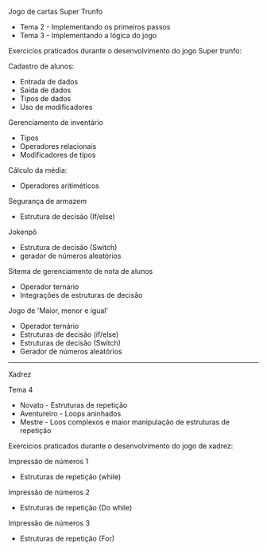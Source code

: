 Jogo de cartas Super Trunfo
- Tema 2 - Implementando os primeiros passos
- Tema 3 - Implementando a lógica do jogo


Exercicios praticados durante o desenvolvimento do jogo Super trunfo:

Cadastro de alunos:
  - Entrada de dados
  - Saída de dados
  - Tipos de dados
  - Uso de modificadores

Gerenciamento de inventário
- Tipos
- Operadores relacionais
- Modificadores de tipos

Cálculo da média:
  - Operadores aritiméticos

Segurança de armazem
- Estrutura de decisão (If/else)

Jokenpô
- Estrutura de decisão (Switch)
- gerador de números aleatórios

Sitema de gerenciamento de nota de alunos
- Operador ternário
- Integrações de estruturas de decisão

Jogo de 'Maior, menor e igual'
- Operador ternário
- Estruturas de decisão (if/else)
- Estruturas de decisão (Switch)
- Gerador de números aleatórios

------------------------------------------------------------------------------------------------------------------------------------------------------------------------------------------
Xadrez

Tema 4
* Novato - Estruturas de repetição
* Aventureiro - Loops aninhados
* Mestre - Loos complexos e maior manipulação de estruturas de repetição


Exercicios praticados durante o desenvolvimento do jogo de xadrez:

Impressão de números 1
- Estruturas de repetição (while)

Impressão de números 2
- Estruturas de repetição (Do while)

Impressão de números 3
- Estruturas de repetição (For)